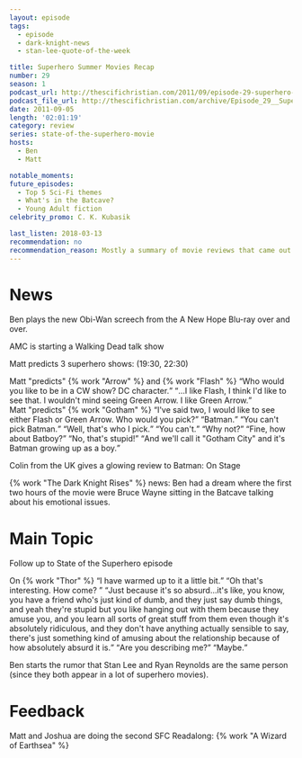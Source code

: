 ```yaml
---
layout: episode
tags:
  - episode
  - dark-knight-news 
  - stan-lee-quote-of-the-week

title: Superhero Summer Movies Recap
number: 29
season: 1
podcast_url: http://thescifichristian.com/2011/09/episode-29-superhero-summer-movies-recap/
podcast_file_url: http://thescifichristian.com/archive/Episode_29__Superhero_Summer_Movies.mp3
date: 2011-09-05
length: '02:01:19'
category: review
series: state-of-the-superhero-movie
hosts:
  - Ben
  - Matt

notable_moments:
future_episodes: 
  - Top 5 Sci-Fi themes
  - What's in the Batcave?
  - Young Adult fiction
celebrity_promo: C. K. Kubasik

last_listen: 2018-03-13
recommendation: no
recommendation_reason: Mostly a summary of movie reviews that came out in 2011.
---
```

# News
Ben plays the new Obi-Wan screech from the A New Hope Blu-ray over and over.

AMC is starting a Walking Dead talk show

Matt predicts 3 superhero shows: (19:30, 22:30)

<div class="quote">
  <span class="quote-context is-size-6">Matt "predicts" {% work "Arrow" %} and {% work "Flash" %}</span>
  <q class="ben">Who would you like to be in a CW show? DC character.</q>
  <q class="matt">...I like Flash, I think I'd like to see that. I wouldn't mind seeing Green Arrow. I like Green Arrow.</q>
</div>

<div class="quote">
  <span class="quote-context is-size-6">Matt "predicts" {% work "Gotham" %}</span>
  <q class="matt">I've said two, I would like to see either Flash or Green Arrow. Who would you pick?</q>
  <q class="ben">Batman.</q>
  <q class="ben">You can't pick Batman.</q>
  <q class="matt">Well, that's who I pick.</q>
  <q class="matt">You can't.</q>
  <q class="ben">Why not?</q>
  <q class="matt">Fine, how about Batboy?</q>
  <q class="ben">No, that's stupid!</q>
  <q class="matt">And we'll call it "Gotham City" and it's Batman growing up as a boy.</q>
</div>

Colin from the UK gives a glowing review to Batman: On Stage

{% work "The Dark Knight Rises" %} news: Ben had a dream where the first two hours of the movie were Bruce Wayne sitting in the Batcave talking about his emotional issues. 

# Main Topic
Follow up to State of the Superhero episode 

<div class="quote">
  <span class="quote-context is-size-6">On {% work "Thor" %} </span>
  <q class="ben">I have warmed up to it a little bit.</q>
  <q class="matt">Oh that's interesting. How come? </q>
  <q class="ben">Just because it's so absurd...it's like, you know, you have a friend who's just kind of dumb, and they just say dumb things, and yeah they're stupid but you like hanging out with them because they amuse you, and you learn all sorts of great stuff from them even though it's absolutely ridiculous, and they don't have anything actually sensible to say, there's just something kind of amusing about the relationship because of how absolutely absurd it is.</q>
  <q class="matt">Are you describing me?</q>
  <q class="ben">Maybe.</q>
</div>

Ben starts the rumor that Stan Lee and Ryan Reynolds are the same person (since they both appear in a lot of superhero movies).



# Feedback
Matt and Joshua are doing the second SFC Readalong: {% work "A Wizard of Earthsea" %}